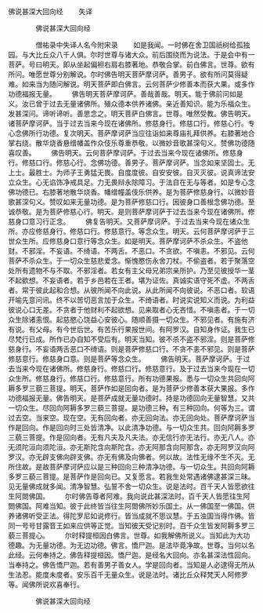   佛说甚深大回向经
　　失译




　　　　佛说甚深大回向经

　　　　僧祐录中失译人名今附宋录
　　如是我闻。一时佛在舍卫国祇树给孤独园。与大比丘众八千人俱。尔时世尊与诸大众。前后围绕而为说法。于是会中有一菩萨。号曰明天。即从坐起偏袒右肩右膝著地。恭敬合掌。前白佛言。世尊。欲有所问。唯愿世尊分别解说。尔时佛告明天菩萨摩诃萨。善男子。欲有所问莫得疑难。如来当为随问解说。明天菩萨即白佛言。云何菩萨少修善本而获大果。或多作功德福报无量。
　　佛告明天菩萨摩诃萨。善哉善哉。明天。能于佛前问如是义。汝已曾于过去无量诸佛所。殖众德本供养诸佛。亲近善知识。能为乐福众生。发甚深问。谛听谛听。善思念之。明天菩萨白佛言。世尊。唯然受教。佛告明天。诸菩萨摩诃萨。当于过去当来今现在诸佛所。修慈身行。修慈口行。修慈心行。专心念佛所行功德。复次明天。菩萨摩诃萨当应往诣如来尊庙礼拜供养。右膝著地合掌右绕。散华烧香悬缯幡盖作众伎乐尊重恭敬。以微妙音歌甚深句义。赞佛功德随喜叹善。
　　佛告明天。云何菩萨摩诃萨。于过去当来今现在诸佛所。修慈身行。修慈口行。修慈心行。念佛功德。善男子。菩萨摩诃萨。当念如来坚固士。无上士。最胜士。为师子王勇猛无畏。自度度彼。自安安彼。自灭灭彼。说真谛法安立众生。心无谄饰净戒具足。力无畏辩永除障习。于法自在无与等者。如是专心念佛功德已。右膝著地散华烧香。幡缯幢盖伎乐供养。是为菩萨修慈身行。以微妙音歌甚深句义。赞叹如来无量功德。是为菩萨修慈口行。因彼身口善根念佛功德。至诚恭敬。是为菩萨修慈心行。明天。是则菩萨摩诃萨于过去当来今现在诸佛所。修慈身口意习行正念。
　　佛复告明天。又菩萨摩诃萨。于过去当来今现在诸众生所。亦应修慈身行。修慈口行。修慈意行。等念众生。明天。云何菩萨摩诃萨于三世众生所。应修慈身口意行等念众生。如是明天。菩萨摩诃萨不杀众生。不盗他财。不邪淫。不妄语。不绮语。不两舌。不恶口。不贪欲。不嗔恚。不邪见。云何菩萨不杀众生。于一切众生慈悲爱念。惭愧愍伤永舍刀杖。不偷盗者。若于聚落空处所有遗物不与不取。不邪淫者。若女有主父母兄弟宗亲所护。乃至见彼授华一茎不起欲想。不妄语者。若于乡邑若在王者。堪为证佐。真诚实语守死不虚。不两舌者。常于彼此起和合想。从彼所闻不向此说。从此所闻不向彼说。不恶口者。软语开喻先意问讯。终不以苦切恶言加于众生。不绮语者。时说实说知义而说。为利益彼说心口无差。不贪者于他财利不起欲想。见来取者心无吝惜。不嗔恚者。于一切众生除诸恚恨。起慈愍心饶益心安彼心。随顺善摄一切众生。不邪见者。有施有济有说。有父母。有今世后世。有苦乐行果报世间。有阿罗汉。自知身作证。我生已尽梵行已成。所作已办自知不受后有。明天当知。彼不杀不盗不邪淫。则是菩萨修慈身行。不妄语两舌恶口不绮语。则是菩萨修慈口行。不贪不恚不邪见。则是菩萨修慈意行。修慈身口意。则是菩萨等念众生。
　　佛告明天。菩萨摩诃萨。于过去当来今现在诸佛所。修慈身行。修慈口行。修慈意行。及于过去当来今现在一切众生所。修慈身行。修慈口行。修慈意行。所有功德果报。悉与一切众生共回向阿耨多罗三藐三菩提。明天。菩萨作如是回向者。是为菩萨少修善本获大果报。多作功德福报无量。佛告明天。是菩萨成就无量功德时。持是功德回向无量智慧。又共一切众生。尽回向阿耨多罗三藐三菩提。是功德三种。有三种回向。何等为三。谓过去空。当来空。现在空。无有回向者。亦无回向法。亦无回向处。菩萨摩诃萨当作是回向。作是回向时三处皆清净。以此清净功德。与一切众生共。回向阿耨多罗三藐三菩提。作是回向者。无有凡夫及凡夫法。亦无信行亦无法行。亦无八人。亦无须陀洹向须陀洹。亦无斯陀含向斯陀含。亦无阿那含向阿那含。亦无阿罗汉向阿罗汉。亦无辟支佛向辟支佛。亦无有佛及向佛者。何以故。法性无缘不生不灭。无所住故。是故菩萨摩诃萨应以是三种回向三种清净功德。与一切众生。共回向阿耨多罗三藐三菩提。是菩萨作是回向已。又复愿言。若我生处常遇诸佛逮甚深三昧。见无量佛成就多闻。清净智慧。弘誓不舍一切众生。说是法时。百千天人皆愿欲往生阿閦佛国。
　　尔时佛告尊者阿难。我向说此甚深法时。百千天人皆愿往生阿閦佛国。阿难当知。彼于此终皆当往生阿閦佛所妙乐国土。从一佛国至一佛国。供养诸佛听受正法。得陀罗尼如说修行。皆当成就不思议慧。于五浊国当得作佛。皆同一号号甘露音王如来应供等正觉。当知彼天受记别时。百千众生皆发阿耨多罗三藐三菩提心。
　　尔时释提桓因白佛言。世尊。如我解佛所说义。当知此为大功德趣。为无量功德。为无边功德。佛言。憍尸迦。是法毕竟净故。世尊。当何以名此经。云何奉持之。佛告释提桓因。憍尸迦。是经名大回向。亦名甚深法性回向。当奉持之。佛告憍尸迦。若有善男子善女人。学是回向者。当知是人必逮得无所从生法忍。能度未度者。安乐百千无量众生。说是法时。诸比丘众释梵天人阿修罗等。闻佛所说欢喜奉行。

　　　　佛说甚深大回向经


